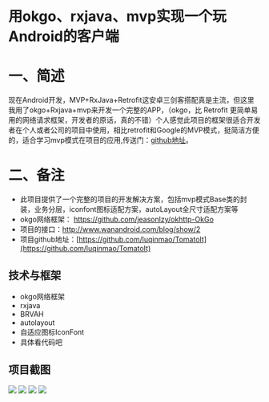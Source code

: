 # 用okgo、rxjava、mvp实现一个玩Android的客户端 #

# 一、简述 #
现在Android开发，MVP+RxJava+Retrofit这安卓三剑客搭配真是主流，但这里我用了okgo+Rxjava+mvp来开发一个完整的APP，（okgo，比 Retrofit 更简单易用的网络请求框架，开发者的原话，真的不错）个人感觉此项目的框架很适合开发者在个人或者公司的项目中使用，相比retrofit和Google的MVP模式，挺简洁方便的，适合学习mvp模式在项目的应用,传送门：[github地址](https://github.com/luqinmao/TomatoIt)。


# 二、备注 #
- 此项目提供了一个完整的项目的开发解决方案，包括mvp模式Base类的封装，业务分层，iconfont图标适配方案，autoLayout全尺寸适配方案等
- okgo网络框架： https://github.com/jeasonlzy/okhttp-OkGo
- 项目的接口：http://www.wanandroid.com/blog/show/2
- 项目github地址：[https://github.com/luqinmao/TomatoIt](https://github.com/luqinmao/TomatoIt)


## 技术与框架 ##
- okgo网络框架
- rxjava
- BRVAH
- autolayout
- 自适应图标IconFont
- 具体看代码吧

## 项目截图 ##
![](https://user-gold-cdn.xitu.io/2018/2/3/1615ae00b451c48b?w=320&h=568&f=jpeg&s=41339)
![](https://user-gold-cdn.xitu.io/2018/2/3/1615ae00ae746a05?w=320&h=568&f=jpeg&s=50929)
![](https://user-gold-cdn.xitu.io/2018/2/3/1615ae00ae26ce6c?w=320&h=568&f=jpeg&s=28894)
![](https://user-gold-cdn.xitu.io/2018/2/3/1615ae00aeb1419e?w=320&h=568&f=png&s=21729)
